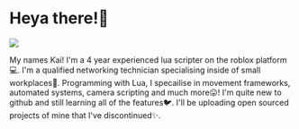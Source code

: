 # Heya there!👋 #

<img align="Middle" src="https://user-images.githubusercontent.com/48266351/126605419-1b1546f8-cf1c-44b1-a586-8840e22dcb2f.gif">

My names Kai!
I'm a 4 year experienced lua scripter on the roblox platform💻. 
I'm a qualified networking technician specialising inside of small workplaces📠. 
Programming with Lua, I specailise in movement frameworks, automated systems, camera scripting and much more😛!
I'm quite new to github and still learning all of the features🐦. 
I'll be uploading open sourced projects of mine that I've discontinued✨. 

<!---
And let the quest begin!!
https://pastebin.com/sWknbn0S
https://pastebin.com/yx2MLbFC
--->
